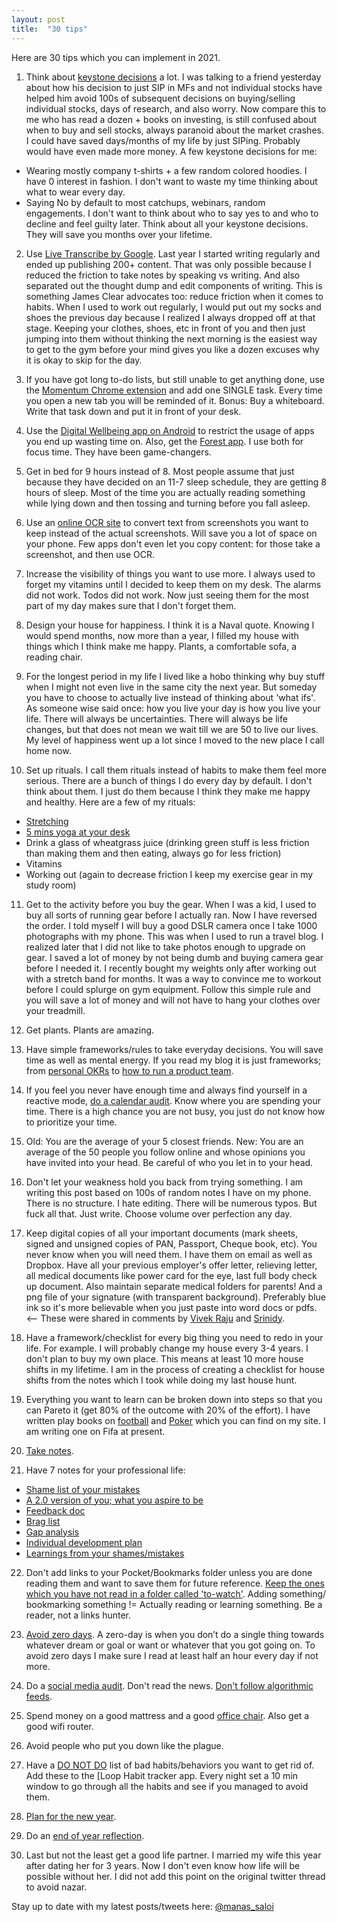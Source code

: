 ```yaml
---
layout: post
title:  "30 tips"
---
```


Here are 30 tips which you can implement in 2021.

1. Think about [keystone decisions](https://www.dreamsaroundtheworld.com/one-choice-can-change-your-life-making-keystone-decisions/) a lot. I was talking to a friend yesterday about how his decision to just SIP in MFs and not individual stocks have helped him avoid 100s of subsequent decisions on buying/selling individual stocks, days of research, and also worry. Now compare this to me who has read a dozen + books on investing, is still confused about when to buy and sell stocks, always paranoid about the market crashes. I could have saved days/months of my life by just SIPing. Probably would have even made more money. A few keystone decisions for me:
  -  Wearing mostly company t-shirts + a few random colored hoodies. I have 0 interest in fashion. I don't want to waste my time thinking about what to wear every day.
  - Saying No by default to most catchups, webinars, random engagements. I don't want to think about who to say yes to and who to decline and feel guilty later. Think about all your keystone decisions. They will save you months over your lifetime.

2. Use [Live Transcribe by Google](https://play.google.com/store/apps/details?id=com.google.audio.hearing.visualization.accessibility.scribe&hl=en_IN&gl=US). Last year I started writing regularly and ended up publishing 200+ content. That was only possible because I reduced the friction to take notes by speaking vs writing. And also separated out the thought dump and edit components of writing. This is something James Clear advocates too: reduce friction when it comes to habits. When I used to work out regularly, I would put out my socks and shoes the previous day because I realized I always dropped off at that stage. Keeping your clothes, shoes, etc in front of you and then just jumping into them without thinking the next morning is the easiest way to get to the gym before your mind gives you like a dozen excuses why it is okay to skip for the day.

3. If you have got long to-do lists, but still unable to get anything done, use the [Momentum Chrome extension](https://chrome.google.com/webstore/detail/momentum/laookkfknpbbblfpciffpaejjkokdgca?hl=en) and add one SINGLE task. Every time you open a new tab you will be reminded of it. Bonus: Buy a whiteboard. Write that task down and put it in front of your desk.

4. Use the [Digital Wellbeing app on Android](https://play.google.com/store/apps/details?id=com.google.android.apps.wellbeing&hl=en_IN&gl=US) to restrict the usage of apps you end up wasting time on. Also, get the [Forest app](https://www.forestapp.cc/). I use both for focus time. They have been game-changers.

5. Get in bed for 9 hours instead of 8. Most people assume that just because they have decided on an 11-7 sleep schedule, they are getting 8 hours of sleep. Most of the time you are actually reading something while lying down and then tossing and turning before you fall asleep.

6. Use an [online OCR site](https://www.onlineocr.net/) to convert text from screenshots you want to keep instead of the actual screenshots. Will save you a lot of space on your phone. Few apps don't even let you copy content: for those take a screenshot, and then use OCR.

7. Increase the visibility of things you want to use more. I always used to forget my vitamins until I decided to keep them on my desk. The alarms did not work. Todos did not work. Now just seeing them for the most part of my day makes sure that I don't forget them.

8. Design your house for happiness. I think it is a Naval quote. Knowing I would spend months, now more than a year, I filled my house with things which I think make me happy. Plants, a comfortable sofa, a reading chair.

9. For the longest period in my life I lived like a hobo thinking why buy stuff when I might not even live in the same city the next year. But someday you have to choose to actually live instead of thinking about 'what ifs'. As someone wise said once: how you live your day is how you live your life. There will always be uncertainties. There will always be life changes, but that does not mean we wait till we are 50 to live our lives. My level of happiness went up a lot since I moved to the new place I call home now.

10. Set up rituals. I call them rituals instead of habits to make them feel more serious. There are a bunch of things I do every day by default. I don't think about them. I just do them because I think they make me happy and healthy. Here are a few of my rituals:
  - [Stretching](https://www.youtube.com/watch?app=desktop&v=K4dmZ5_n6uU)
  - [5 mins yoga at your desk](https://www.youtube.com/watch?v=tAUf7aajBWE)
  - Drink a glass of wheatgrass juice (drinking green stuff is less friction than making them and then eating, always go for less friction)
  - Vitamins
  - Working out (again to decrease friction I keep my exercise gear in my study room)

11. Get to the activity before you buy the gear. When I was a kid, I used to buy all sorts of running gear before I actually ran. Now I have reversed the order. I told myself I will buy a good DSLR camera once I take 1000 photographs with my phone. This was when I used to run a travel blog. I realized later that I did not like to take photos enough to upgrade on gear. I saved a lot of money by not being dumb and buying camera gear before I needed it. I recently bought my weights only after working out with a stretch band for months. It was a way to convince me to workout before I could splurge on gym equipment. Follow this simple rule and you will save a lot of money and will not have to hang your clothes over your treadmill.

12. Get plants. Plants are amazing.

13. Have simple frameworks/rules to take everyday decisions. You will save time as well as mental energy. If you read my blog it is just frameworks; from [personal OKRs](https://manassaloi.com/2020/12/31/okrs-2020-update.html) to [how to run a product team](https://manassaloi.com/2020/03/23/running-product-team.html).

14. If you feel you never have enough time and always find yourself in a reactive mode, [do a calendar audit](https://manassaloi.com/2020/06/25/calendar-audit.html). Know where you are spending your time. There is a high chance you are not busy, you just do not know how to prioritize your time.

15. Old: You are the average of your 5 closest friends. New: You are an average of the 50 people you follow online and whose opinions you have invited into your head. Be careful of who you let in to your head.

16. Don't let your weakness hold you back from trying something. I am writing this post based on 100s of random notes I have on my phone. There is no structure. I hate editing. There will be numerous typos. But fuck all that. Just write. Choose volume over perfection any day.

17. Keep digital copies of all your important documents (mark sheets, signed and unsigned copies of PAN, Passport, Cheque book, etc). You never know when you will need them. I have them on email as well as Dropbox. Have all your previous employer's offer letter, relieving letter, all medical documents like power card for the eye, last full body check up document. Also maintain separate medical folders for parents! And a png file of your signature (with transparent background). Preferably blue ink so it's more believable when you just paste into word docs or pdfs. <-- These were shared in comments by [Vivek Raju](https://twitter.com/vivekraju93) and [Srinidy](https://twitter.com/srinidyR).

18. Have a framework/checklist for every big thing you need to redo in your life. For example. I will probably change my house every 3-4 years. I don't plan to buy my own place. This means at least 10 more house shifts in my lifetime. I am in the process of creating a checklist for house shifts from the notes which I took while doing my last house hunt.

19. Everything you want to learn can be broken down into steps so that you can Pareto it (get 80% of the outcome with 20% of the effort). I have written play books on [football](https://manassaloi.com/2020/02/02/learning-football.html) and [Poker](https://manassaloi.com/2020/04/07/learning-poker.html) which you can find on my site. I am writing one on Fifa at present.

20. [Take notes](https://manassaloi.com/2016/01/14/11-habits-change-life.html).

21. Have 7 notes for your professional life:
  - [Shame list of your mistakes](https://manassaloi.com/2020/11/21/craftsvilla-learnings.html)
  - [A 2.0 version of you; what you aspire to be](https://manassaloi.com/2019/11/24/build-measure-learn.html)
  - [Feedback doc](https://manassaloi.com/2019/11/24/build-measure-learn.html)
  - [Brag list](https://jvns.ca/blog/brag-documents/)
  - [Gap analysis](https://manassaloi.com/2020/05/11/career-dev-plan.html)
  - [Individual development plan](https://manassaloi.com/2020/05/11/career-dev-plan.html)
  - [Learnings from your shames/mistakes](https://manassaloi.com/2019/11/24/build-measure-learn.html)

22. Don't add links to your Pocket/Bookmarks folder unless you are done reading them and want to save them for future reference. [Keep the ones which you have not read in a folder called 'to-watch'](https://manassaloi.com/2016/01/14/11-habits-change-life.html). Adding something/ bookmarking something != Actually reading or learning something. Be a reader, not a links hunter.

23. [Avoid zero days](https://www.reddit.com/r/getdisciplined/comments/1q96b5/i_just_dont_care_about_myself/cdah4af/). A zero-day is when you don’t do a single thing towards whatever dream or goal or want or whatever that you got going on. To avoid zero days I make sure I read at least half an hour every day if not more.

24. Do a [social media audit](https://manassaloi.com/2020/12/30/online-cleanse.html). Don't read the news. [Don't follow algorithmic feeds](https://manassaloi.com/2020/05/30/three-months-since.html).

25. Spend money on a good mattress and a good [office chair](https://www.lesswrong.com/posts/7hFeMWC6Y5eaSixbD/100-tips-for-a-better-life). Also get a good wifi router.

26. Avoid people who put you down like the plague.

27. Have a [DO NOT DO](https://manassaloi.com/2019/11/24/build-measure-learn.html) list of bad habits/behaviors you want to get rid of. Add these to the [Loop Habit tracker app. Every night set a 10 min window to go through all the habits and see if you managed to avoid them.

28. [Plan for the new year](https://www.youtube.com/watch?app=desktop&v=ERGbgvvCJ8o&feature=youtu.be).

29. Do an [end of year reflection](https://manassaloi.com/2020/12/22/questions.html).

30. Last but not the least get a good life partner. I married my wife this year after dating her for 3 years. Now I don't even know how life will be possible without her. I did not add this point on the original twitter thread to avoid nazar.

Stay up to date with my latest posts/tweets here: [@manas_saloi](http://twitter.com/manas_saloi)
